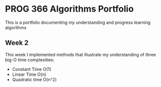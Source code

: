# PROG 366 Algorithms Portfolio

This is a portfolio documenting my understanding and progress learning algorithms

## Week 2

This week I implemented methods that illustrate my understanding of three big-O time complexities:
  - Constant Time O(1)
  - Linear Time O(n)
  - Quadratic time O(n^2)
